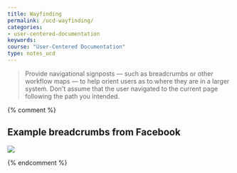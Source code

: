 ```yaml
---
title: Wayfinding
permalink: /ucd-wayfinding/
categories:
- user-centered-documentation
keywords:
course: "User-Centered Documentation"
type: notes_ucd
---
```


> Provide navigational signposts &mdash; such as breadcrumbs or other workflow maps &mdash; to help
orient users as to where they are in a larger system. Don't assume that the user navigated to the current page following the path you intended.

{% comment %}
## Example breadcrumbs from Facebook

<a href="https://developers.facebook.com/docs/accountkit/countrycodes"><img src="/user_centered_doc/media/rasters/facebookbreadcrumbs.png"/></a>

{% endcomment %}
